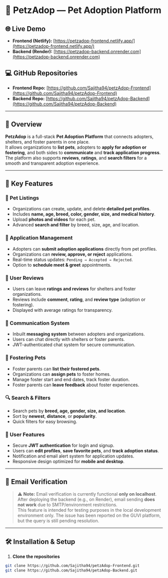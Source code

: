 # 🐾 PetzAdop — Pet Adoption Platform

## 🌐 Live Demo

- **Frontend (Netlify):** [https://petzadop-frontend.netlify.app/](https://petzadop-frontend.netlify.app/)
- **Backend (Render):** [https://petzadop-backend.onrender.com](https://petzadop-backend.onrender.com)

## 💻 GitHub Repositories

- **Frontend Repo:** [https://github.com/Sajitha94/petzAdop-Frontend](https://github.com/Sajitha94/petzAdop-Frontend)
- **Backend Repo:** [https://github.com/Sajitha94/petzAdop-Backend](https://github.com/Sajitha94/petzAdop-Backend)

---

## 📘 Overview

**PetzAdop** is a full-stack **Pet Adoption Platform** that connects adopters, shelters, and foster parents in one place.  
It allows organizations to **list pets**, adopters to **apply for adoption or fostering**, and both sides to **communicate** and **track application progress**.  
The platform also supports **reviews**, **ratings**, and **search filters** for a smooth and transparent adoption experience.

---

## 🚀 Key Features

### 🐶 Pet Listings

- Organizations can create, update, and delete **detailed pet profiles**.
- Includes **name, age, breed, color, gender, size, and medical history**.
- Upload **photos and videos** for each pet.
- Advanced **search and filter** by breed, size, age, and location.

### 📝 Application Management

- Adopters can **submit adoption applications** directly from pet profiles.
- Organizations can **review, approve, or reject** applications.
- Real-time status updates: `Pending → Accepted → Rejected`.
- Option to **schedule meet & greet** appointments.

### 🌟 User Reviews

- Users can leave **ratings and reviews** for shelters and foster organizations.
- Reviews include **comment**, **rating**, and **review type** (adoption or fostering).
- Displayed with average ratings for transparency.

### 💬 Communication System

- Inbuilt **messaging system** between adopters and organizations.
- Users can chat directly with shelters or foster parents.
- JWT-authenticated chat system for secure communication.

### 🏡 Fostering Pets

- Foster parents can **list their fostered pets**.
- Organizations can **assign pets** to foster homes.
- Manage foster start and end dates, track foster duration.
- Foster parents can **leave feedback** about foster experiences.

### 🔍 Search & Filters

- Search pets by **breed, age, gender, size, and location**.
- Sort by **newest**, **distance**, or **popularity**.
- Quick filters for easy browsing.

### 👤 User Features

- Secure **JWT authentication** for login and signup.
- Users can **edit profiles**, **save favorite pets**, and **track adoption status**.
- Notification and email alert system for application updates.
- Responsive design optimized for **mobile and desktop**.

---

## 📧 Email Verification

> ⚠️ **Note:** Email verification is currently functional **only on localhost**.  
> After deploying the backend (e.g., on Render), email sending **does not work** due to SMTP/environment restrictions.  
> This feature is intended for testing purposes in the local development environment only.
> The issue has been reported on the GUVI platform, but the query is still pending resolution.

---

## 🛠 Installation & Setup

1. **Clone the repositories**

```bash
git clone https://github.com/Sajitha94/petzAdop-Frontend.git
git clone https://github.com/Sajitha94/petzAdop-Backend.git
```
